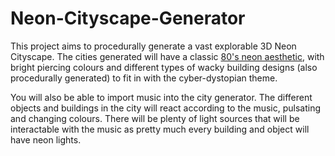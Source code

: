 # Neon-Cityscape-Generator

This project aims to procedurally generate a vast explorable 3D Neon Cityscape. The cities generated will have a classic [80's neon aesthetic](https://imgur.com/a/olsT106), with bright piercing colours and different types of wacky building designs (also procedurally generated) to fit in with the cyber-dystopian theme.

You will also be able to import music into the city generator. The different objects and buildings in the city will react according to the music, pulsating and changing colours. There will be plenty of light sources that will be interactable with the music as pretty much every building and object will have neon lights.
